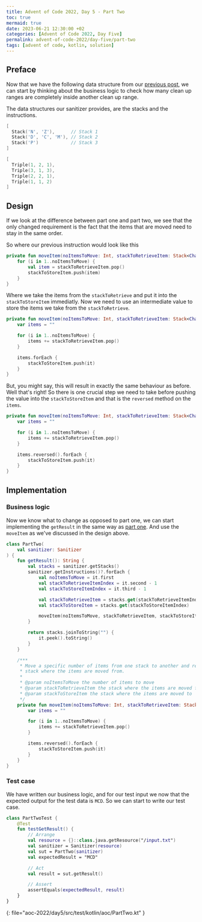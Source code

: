 ```yaml
---
title: Advent of Code 2022, Day 5 - Part Two
toc: true
mermaid: true
date: 2023-06-21 12:30:00 +02
categories: [Advent of Code 2022, Day Five]
permalink: advent-of-code-2022/day-five/part-two
tags: [advent of code, kotlin, solution]
---
```


## Preface

Now that we have the following data structure from our [previous post](./2023-06-07-sanitizer.md), we can start by thinking about the business logic to check how many clean up ranges are completely inside another clean up range.

The data structures our sanitizer provides, are the stacks and the instructions.

```kotlin
[
  Stack('N', 'Z'),      // Stack 1
  Stack('D', 'C', 'M'), // Stack 2
  Stack('P')            // Stack 3
]
```

```kotlin
[
  Triple(1, 2, 1),
  Triple(3, 1, 3),
  Triple(2, 2, 1),
  Triple(1, 1, 2)
]
```

## Design

If we look at the difference between part one and part two, we see that the only changed requirement is the fact that the items that are moved need to stay in the same order.

So where our previous instruction would look like this

```kotlin
private fun moveItem(noItemsToMove: Int, stackToRetrieveItem: Stack<Char>, stackToStoreItem: Stack<Char>) {
    for (i in 1..noItemsToMove) {
        val item = stackToRetrieveItem.pop()
        stackToStoreItem.push(item)
    }
}
```

Where we take the items from the `stackToRetrieve` and put it into the `stackToStoreItem` immediatly. Now we need to use an intermediate value to store the items we take from the `stackToRetrieve`.

```kotlin
private fun moveItem(noItemsToMove: Int, stackToRetrieveItem: Stack<Char>, stackToStoreItem: Stack<Char>) {
    var items = ""

    for (i in 1..noItemsToMove) {
        items += stackToRetrieveItem.pop()
    }

    items.forEach {
        stackToStoreItem.push(it)
    }
}       
```

But, you might say, this will result in exactly the same behaviour as before. Well that's right! So there is one crucial step we need to take before pushing the value into the `stackToStoreItem` and that is the `reversed` method on the `items`.

```kotlin
private fun moveItem(noItemsToMove: Int, stackToRetrieveItem: Stack<Char>, stackToStoreItem: Stack<Char>) {
    var items = ""

    for (i in 1..noItemsToMove) {
        items += stackToRetrieveItem.pop()
    }

    items.reversed().forEach {
        stackToStoreItem.push(it)
    }
}
```

## Implementation

### Business logic

Now we know what to change as opposed to part one, we can start implementing the `getResult` in the same way as [part one](./2023-06-14-part-one.md). And use the `moveItem` as we've discussed in the design above.

```kotlin
class PartTwo(
    val sanitizer: Sanitizer
) {
    fun getResult(): String {
        val stacks = sanitizer.getStacks()
        sanitizer.getInstructions()?.forEach {
            val noItemsToMove = it.first
            val stackToRetrieveItemIndex = it.second - 1
            val stackToStoreItemIndex = it.third - 1

            val stackToRetrieveItem = stacks.get(stackToRetrieveItemIndex)
            val stackToStoreItem = stacks.get(stackToStoreItemIndex)

            moveItem(noItemsToMove, stackToRetrieveItem, stackToStoreItem)
        }

        return stacks.joinToString("") {
            it.peek().toString()
        }
    }

    /***
     * Move a specific number of items from one stack to another and remove them from the
     * stack where the items are moved from.
     *
     * @param noItemsToMove the number of items to move
     * @param stackToRetrieveItem the stack where the items are moved from
     * @param stackToStoreItem the stack where the items are moved to
     */
    private fun moveItem(noItemsToMove: Int, stackToRetrieveItem: Stack<Char>, stackToStoreItem: Stack<Char>) {
        var items = ""

        for (i in 1..noItemsToMove) {
            items += stackToRetrieveItem.pop()
        }

        items.reversed().forEach {
            stackToStoreItem.push(it)
        }
    }
}
```

### Test case

We have written our business logic, and for our test input we now that the expected output for the test data is `MCD`. So we can start to write our test case.

```kotlin
class PartTwoTest {
    @Test
    fun testGetResult() {
        // Arrange
        val resource = {}::class.java.getResource("/input.txt")
        val sanitizer = Sanitizer(resource)
        val sut = PartTwo(sanitizer)
        val expectedResult = "MCD"

        // Act
        val result = sut.getResult()

        // Assert
        assertEquals(expectedResult, result)
    }
}
```
{: file="aoc-2022/day5/src/test/kotlin/aoc/PartTwo.kt" }
